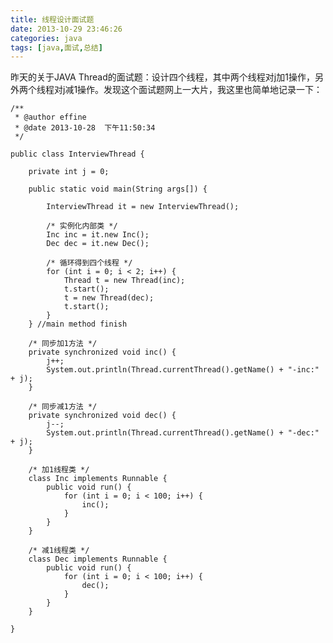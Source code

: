 ```yaml
---
title: 线程设计面试题
date: 2013-10-29 23:46:26
categories: java
tags: [java,面试,总结]
---
```

昨天的关于JAVA Thread的面试题：设计四个线程，其中两个线程对j加1操作，另外两个线程对j减1操作。发现这个面试题网上一大片，我这里也简单地记录一下：
<!--lang:java-->
	/**
	 * @author effine
	 * @date 2013-10-28  下午11:50:34
	 */
	
	public class InterviewThread {
	
		private int j = 0;
	
		public static void main(String args[]) {
	
			InterviewThread it = new InterviewThread();
	
			/* 实例化内部类 */
			Inc inc = it.new Inc();
			Dec dec = it.new Dec();
	
			/* 循环得到四个线程 */
			for (int i = 0; i < 2; i++) {
				Thread t = new Thread(inc);
				t.start();
				t = new Thread(dec);
				t.start();
			}
		} //main method finish
	
		/* 同步加1方法 */
		private synchronized void inc() {
			j++;
			System.out.println(Thread.currentThread().getName() + "-inc:" + j);
		}
	
		/* 同步减1方法 */
		private synchronized void dec() {
			j--;
			System.out.println(Thread.currentThread().getName() + "-dec:" + j);
		}
	
		/* 加1线程类 */
		class Inc implements Runnable {
			public void run() {
				for (int i = 0; i < 100; i++) {
					inc();
				}
			}
		}
	
		/* 减1线程类 */
		class Dec implements Runnable {
			public void run() {
				for (int i = 0; i < 100; i++) {
					dec();
				}
			}
		}

	}
